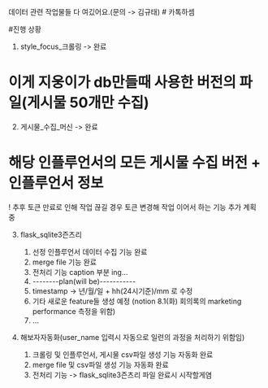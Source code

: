 데이터 관련 작업물들 다 여깄어요.(문의 -> 김규태) # 카톡하셈

#진행 상황

1. style_focus_크롤링 -> 완료
  # 이게 지웅이가 db만들때 사용한 버전의 파일(게시물 50개만 수집)
   
2. 게시물_수집_머신 -> 완료
  # 해당 인플루언서의 모든 게시물 수집 버전 + 인플루언서 정보
  
  ! 추후 토큰 만료로 인해 작업 끊길 경우 토큰 변경해 작업 이어서 하는 기능 추가 계획 중
   
3. flask_sqlite3즌츠리
     1) 선정 인플루언서 데이터 수집 기능 완료
     2) merge file 기능 완료
     3) 전처리 기능 caption 부분 ing...
     4) --------plan(will be)-----------
     5) timestamp -> 년/월/일 + hh(24시기준)/mm 로 수정
     6) 기타 새로운 feature들 생성 예정 (notion 8.1(화) 회의록의 marketing performance 측정을 위함)
     7) ...

4. 해보자자동화(user_name 입력시 자동으로 일련의 과정을 처리하기 위함임)
     1) 크롤링 및 인플루언서, 게시물 csv파일 생성 기능 자동화 완료
     2) merge file 및 csv파일 생성 기능 자동화 완료
     3) 전처리 기능 -> flask_sqlite3즌츠리 파일 완료시 시작할게염
